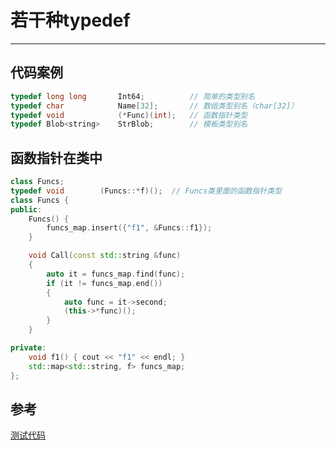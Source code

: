 # 若干种typedef

---

## 代码案例

```c++
typedef long long 		Int64;			// 简单的类型别名
typedef char			Name[32];		// 数组类型别名（char[32]）
typedef void 			(*Func)(int);	// 函数指针类型
typedef Blob<string>	StrBlob;		// 模板类型别名
```

## 函数指针在类中

```c++
class Funcs;
typedef void		(Funcs::*f)();	// Funcs类里面的函数指针类型
class Funcs {
public:
	Funcs() {
		funcs_map.insert({"f1", &Funcs::f1});
	}

	void Call(const std::string &func)
	{
		auto it = funcs_map.find(func);
		if (it != funcs_map.end())
		{
			auto func = it->second;
			(this->*func)();
		}
	}

private:
	void f1() { cout << "f1" << endl; }
	std::map<std::string, f> funcs_map;
};
```

## 参考

[测试代码](https://github.com/demon90s/CppPrimer/blob/master/labs/test_typedef.cpp)